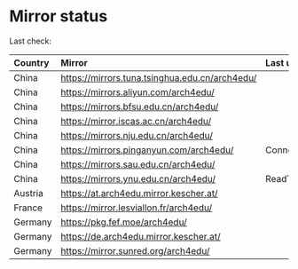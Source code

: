 <script src="./time.js"></script>
# Mirror status
Last check: <script type="text/javascript">localize(1677086329.2448127);</script>

|Country|Mirror|Last update|
|:------|:-----|:----------|
|China|https://mirrors.tuna.tsinghua.edu.cn/arch4edu/|<script type="text/javascript">localize(1677043415);</script>|
|China|https://mirrors.aliyun.com/arch4edu/|<script type="text/javascript">localize(1677004440);</script>|
|China|https://mirrors.bfsu.edu.cn/arch4edu/|<script type="text/javascript">localize(1677043415);</script>|
|China|https://mirror.iscas.ac.cn/arch4edu/|<script type="text/javascript">localize(1677043415);</script>|
|China|https://mirrors.nju.edu.cn/arch4edu/|<script type="text/javascript">localize(1677043415);</script>|
|China|https://mirrors.pinganyun.com/arch4edu/|ConnectionError|
|China|https://mirrors.sau.edu.cn/arch4edu/|<script type="text/javascript">localize(1673850842);</script>|
|China|https://mirrors.ynu.edu.cn/arch4edu/|ReadTimeout|
|Austria|https://at.arch4edu.mirror.kescher.at/|<script type="text/javascript">localize(1677043415);</script>|
|France|https://mirror.lesviallon.fr/arch4edu/|<script type="text/javascript">localize(1677043415);</script>|
|Germany|https://pkg.fef.moe/arch4edu/|<script type="text/javascript">localize(1677043415);</script>|
|Germany|https://de.arch4edu.mirror.kescher.at/|<script type="text/javascript">localize(1677043415);</script>|
|Germany|https://mirror.sunred.org/arch4edu/|<script type="text/javascript">localize(1677043415);</script>|

<script src="./tablefilter/tablefilter.js"></script>
<script src="./table.js"></script>